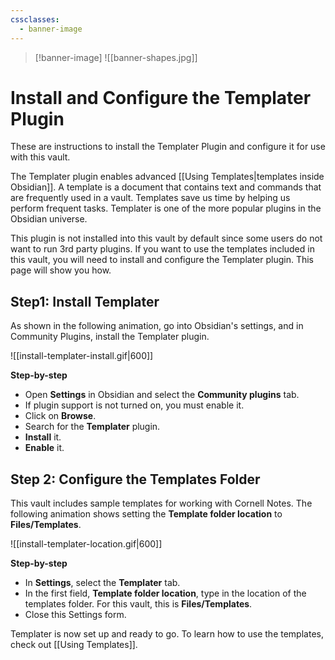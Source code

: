 ```yaml
---
cssclasses:
  - banner-image
---
```

>[!banner-image] ![[banner-shapes.jpg]]


# Install and Configure the Templater Plugin

These are instructions to install the Templater Plugin and configure it for use with this vault.

The Templater plugin enables advanced [[Using Templates|templates inside Obsidian]]. A template is a document that contains text and commands that are frequently used in a vault. Templates save us time by helping us perform frequent tasks. Templater is one of the more popular plugins in the Obsidian universe.

This plugin is not installed into this vault by default since some users do not want to run 3rd party plugins. If you want to use the templates included in this vault, you will need to install and configure the Templater plugin. This page will show you how.

## Step1: Install Templater
As shown in the following animation, go into Obsidian's settings, and in Community Plugins, install the Templater plugin.

![[install-templater-install.gif|600]]

**Step-by-step**
- Open **Settings** in Obsidian and select the **Community plugins** tab.
- If plugin support is not turned on, you must enable it.
- Click on **Browse**. 
- Search for the **Templater** plugin.
- **Install** it.
- **Enable** it.


## Step 2: Configure the Templates Folder
This vault includes sample templates for working with Cornell Notes. The following animation shows setting the **Template folder location** to **Files/Templates**.

![[install-templater-location.gif|600]]

**Step-by-step**
- In **Settings**, select the **Templater** tab.
- In the first field, **Template folder location**, type in the location of the templates folder. For this vault, this is **Files/Templates**.
- Close this Settings form.

Templater is now set up and ready to go. To learn how to use the templates, check out  [[Using Templates]].
